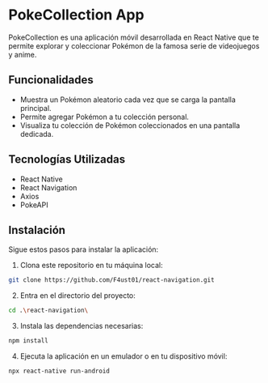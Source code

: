 # PokeCollection App

PokeCollection es una aplicación móvil desarrollada en React Native que te permite explorar y coleccionar Pokémon de la famosa serie de videojuegos y anime.

## Funcionalidades

- Muestra un Pokémon aleatorio cada vez que se carga la pantalla principal.
- Permite agregar Pokémon a tu colección personal.
- Visualiza tu colección de Pokémon coleccionados en una pantalla dedicada.

## Tecnologías Utilizadas

- React Native
- React Navigation
- Axios
- PokeAPI

## Instalación

Sigue estos pasos para instalar la aplicación:

1. Clona este repositorio en tu máquina local:

```bash
git clone https://github.com/F4ust01/react-navigation.git
```

2. Entra en el directorio del proyecto:

```bash
cd .\react-navigation\
```

3. Instala las dependencias necesarias:

```bash
npm install
```

4. Ejecuta la aplicación en un emulador o en tu dispositivo móvil:

```bash
npx react-native run-android
```
